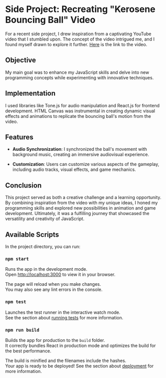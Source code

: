 # Side Project: Recreating "Kerosene Bouncing Ball" Video

For a recent side project, I drew inspiration from a captivating YouTube video that I stumbled upon. The concept of the video intrigued me, and I found myself drawn to explore it further. [Here](https://www.youtube.com/watch?v=Peo-DIOmmRo&list=LL&index=6) is the link to the video. 

## Objective

My main goal was to enhance my JavaScript skills and delve into new programming concepts while experimenting with innovative techniques.

## Implementation

I used libraries like Tone.js for audio manipulation and React.js for frontend development. HTML Canvas was instrumental in creating dynamic visual effects and animations to replicate the bouncing ball's motion from the video.

## Features

- **Audio Synchronization**: I synchronized the ball's movement with background music, creating an immersive audiovisual experience.
  
- **Customization**: Users can customize various aspects of the gameplay, including audio tracks, visual effects, and game mechanics.

## Conclusion

This project served as both a creative challenge and a learning opportunity. By combining inspiration from the video with my unique ideas, I honed my programming skills and explored new possibilities in animation and game development. Ultimately, it was a fulfilling journey that showcased the versatility and creativity of JavaScript.

## Available Scripts

In the project directory, you can run:

### `npm start`

Runs the app in the development mode.\
Open [http://localhost:3000](http://localhost:3000) to view it in your browser.

The page will reload when you make changes.\
You may also see any lint errors in the console.

### `npm test`

Launches the test runner in the interactive watch mode.\
See the section about [running tests](https://facebook.github.io/create-react-app/docs/running-tests) for more information.

### `npm run build`

Builds the app for production to the `build` folder.\
It correctly bundles React in production mode and optimizes the build for the best performance.

The build is minified and the filenames include the hashes.\
Your app is ready to be deployed!
See the section about [deployment](https://facebook.github.io/create-react-app/docs/deployment) for more information.